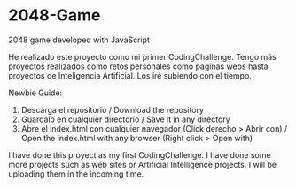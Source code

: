 # 2048-Game
2048 game developed with JavaScript


He realizado este proyecto como mi primer CodingChallenge. Tengo más proyectos realizados como retos personales como paginas webs hasta proyectos de Inteligencia Artificial.
Los iré subiendo con el tiempo.

Newbie Guide:

1. Descarga el repositorio / Download the repository
2. Guardalo en cualquier directorio / Save it in any directory
3. Abre el index.html con cualquier navegador (Click derecho > Abrir con) / Open the index.html with any browser (Right click > Open with)

I have done this proyect as my first CodingChallenge. I have done some more projects such as web sites or Artificial Intelligence projects. 
I will be uploading them in the incoming time.
